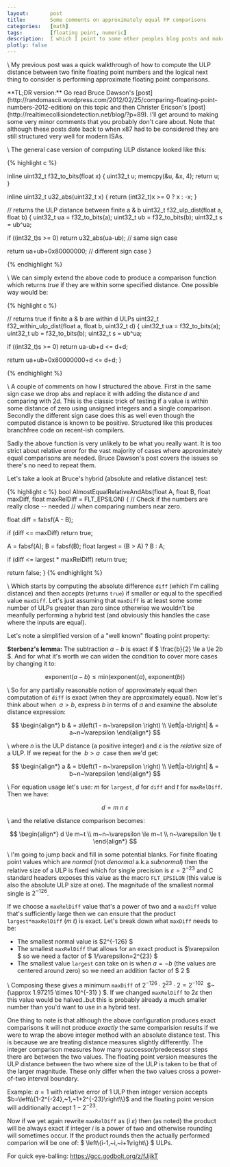 ```yaml
---
layout:       post
title:        Some comments on approximately equal FP comparisons
categories:   [math]
tags:         [floating point, numeric]
description:  I which I point to some other peoples blog posts and make some minor comments.
plotly: false
---
```


\\
My previous post was a quick walkthrough of how to compute the ULP distance between two finite floating point numbers and the logical next thing to consider is performing approximate floating point comparisons.


<div class="alert alert-success" role="alert" markdown="1">
**TL;DR version:** Go read Bruce Dawson's [post](http://randomascii.wordpress.com/2012/02/25/comparing-floating-point-numbers-2012-edition) on this topic and then Christer Ericson's [post](http://realtimecollisiondetection.net/blog/?p=89). I'll get around to making some very minor comments that you probably don't care about. Note that although these posts date back to when x87 had to be considered they are still structured very well for modern ISAs.
</div>

\\
The general case version of computing ULP distance looked like this:

{% highlight c %}

inline uint32_t f32_to_bits(float x)
{
  uint32_t u; memcpy(&u, &x, 4); return u;
}

inline uint32_t u32_abs(uint32_t x)
{
  return (int32_t)x >= 0 ? x : -x;
}

// returns the ULP distance between finite a & b
uint32_t f32_ulp_dist(float a, float b)
{
  uint32_t ua = f32_to_bits(a);
  uint32_t ub = f32_to_bits(b);
  uint32_t s  = ub^ua;

  if ((int32_t)s >= 0)
    return u32_abs(ua-ub);   // same sign case
  
  return ua+ub+0x80000000;   // different sign case
}

{% endhighlight %}

\\
We can simply extend the above code to produce a comparison function which returns *true* if they are within some specified distance. One possible way would be:

{% highlight c %}

// returns true if finite a & b are within d ULPs
uint32_t f32_within_ulp_dist(float a, float b, uint32_t d)
{
  uint32_t ua = f32_to_bits(a);
  uint32_t ub = f32_to_bits(b);
  uint32_t s  = ub^ua;

  if ((int32_t)s >= 0)
    return ua-ub+d <= d+d;
  
  return ua+ub+0x80000000+d <= d+d;
}

{% endhighlight %}


\\
A couple of comments on how I structured the above. First in the same sign case we drop $\text{abs}$ and replace it with adding the distance $d$ and comparing with $2d$. This is the classic trick of testing if a value is within some distance of zero using unsigned integers and a single comparison. Secondly the different sign case does this as well even though the computed distance is known to be positive. Structured like this produces branchfree code on recent-ish compilers.

Sadly the above function is very unlikely to be what you really want. It is too strict about relative error for the vast majority of cases where approximately equal comparisons are needed. Bruce Dawson's post covers the issues so there's no need to repeat them.

Let's take a look at Bruce's hybrid (absolute and relative distance) test:


{% highlight c %}
bool AlmostEqualRelativeAndAbs(float A, float B,
            float maxDiff, float maxRelDiff = FLT_EPSILON)
{
  // Check if the numbers are really close -- needed
  // when comparing numbers near zero.

  float diff = fabsf(A - B);
  
  if (diff <= maxDiff)
    return true;
 
  A = fabsf(A);
  B = fabsf(B);
  float largest = (B > A) ? B : A;
 
  if (diff <= largest * maxRelDiff)
    return true;
	
  return false;
}
{% endhighlight %}

\\
Which starts by computing the absolute difference `diff` (which I'm calling distance) and then accepts (returns `true`) if smaller or equal to the specified value `maxDiff`. Let's just assuming that `maxDiff` is at least some some number of ULPs greater than zero since otherwise we wouldn't be meanfully performing a hybrid test (and obviously this handles the case where the inputs are equal).

Let's note a simplified version of a "well known" floating point property:

**Sterbenz's lemma:**  The subtraction $a-b$ is exact if $ \frac{b}{2} \le a \le 2b $. And for what it's worth we can widen the condition to cover more cases by changing it to:

$$ \text{exponent}\left(a-b\right) \le \text{min}\left( \text{exponent}\left(a\right),~\text{exponent}\left(b\right)\right) $$

\\
So for any partially reasonable notion of approximately equal then computation of `diff` is exact (when they are approximately equal). Now let's think about when $~a > b$, express $b$ in terms of $a$ and examine the absolute distance expression:

$$
\begin{align*} 
b   & = a\left(1 - n~\varepsilon \right) \\
\left|a-b\right| & = a~n~\varepsilon
\end{align*}
$$

\\
where $n$ is the ULP distance (a positive integer) and $\varepsilon$ is the *relative* size of a ULP.  If we repeat for the $~b > a~$ case then we'd get:

$$
\begin{align*} 
a   & = b\left(1 - n~\varepsilon \right) \\
\left|a-b\right| & = b~n~\varepsilon
\end{align*}
$$

\\
For equation usage let's use: $m$ for `largest`, $d$ for `diff` and $t$ for `maxRelDiff`. Then we have:

$$
d = m~n~\varepsilon
$$

\\
and the relative distance comparison becomes:

$$
\begin{align*} 
d \le m~t \\
m~n~\varepsilon \le m~t \\
n~\varepsilon \le t
\end{align*}
$$

\\
I'm going to jump back and fill in some potential blanks. For finite floating point values which are *normal* (not *denormal* a.k.a *subnormal*) then the relative size of a ULP is fixed which for single precision is $\varepsilon = 2^{-23}$ and C standard headers exposes this value as the macro `FLT_EPSILON` (this value is also the absolute ULP size at one). The magnitude of the smallest normal single is $2^{-126}$. 

If we choose a `maxRelDiff` value that's a power of two and a `maxDiff` value that's sufficiently large then we can ensure that the product `largest*maxRelDiff` $\left(m~t\right)$ is exact. Let's break down what `maxDiff` needs to be:

* The smallest normal value is $2^{-126} $
* The smallest `maxRelDiff` that allows for an exact product is $\varepsilon $ so we need a factor of $ 1/\varepsilon=2^{23} $
* The smallest value `largest` can take on is when $a=-b$ (the values are centered around zero) so we need an addition factor of $ 2 $

\\
Composing these gives a minimum `maxDiff` of $2^{-126} \cdot 2^{23} \cdot 2 = 2^{-102}~$ $~(\approx 1.97215 \times 10^{-31} ) $. If we changed `maxRelDiff` to $2\varepsilon$ then this value would be halved..but this is probably already a much smaller number than you'd want to use in a hybrid test.

One thing to note is that although the above configuration produces exact comparisons it will not produce *exactly* the same comparision results if we were to wrap the above integer method with an absolute distance test. This is because we are treating distance measures slightly differently.  The integer comparison measures how many successor/predecessor steps there are between the two values.  The floating point version measures the ULP distance between the two where size of the ULP is taken to be that of the larger magnitude. These only differ when the two values cross a power-of-two interval boundary. 

Example: $a=1$ with relative error of 1 ULP then integer version accepts $b=\left\\{1-2^{-24},~1,~1+2^{-23}\right\\}$ and the floating point version will additionally accept $1-2^{-23}$.

Now if we yet again rewrite `maxRelDiff` as $\left(i~\varepsilon\right)$ then (as noted) the product will be always exact if integer $i$ is a power of two and otherwise rounding will sometimes occur.  If the product rounds then the actually performed comparion will be one of:  $ \left\\{i-1,~i,~i+1\right\\} $ ULPs.

For quick eye-balling: https://gcc.godbolt.org/z/fJjikT

